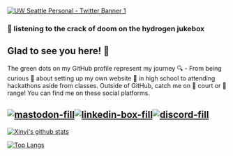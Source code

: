 [![UW Seattle Personal - Twitter Banner 1](https://user-images.githubusercontent.com/30137615/93690744-8407be00-faa1-11ea-94f6-e73fc80ec370.png)](https://dsc.community.dev/university-of-washington/)
### 👋 listening to the crack of doom on the hydrogen jukebox
## Glad to see you here! 🤩
The green dots on my GitHub profile represent my journey 🔍 - From being curious 🤔 about setting up my own website 🎯 in high school to attending hackathons aside from classes. Outside of GitHub, catch me on 🏀 court or 🎯 range! You can find me on these social platforms.

[![mastodon-fill](https://user-images.githubusercontent.com/30137615/93687357-dbe2fc80-fa82-11ea-9dd5-7566d3278dc4.png)][1][![linkedin-box-fill](https://user-images.githubusercontent.com/30137615/93687181-5874db80-fa81-11ea-82f9-659f179fd830.png)][2][![discord-fill](https://user-images.githubusercontent.com/30137615/93687182-59a60880-fa81-11ea-8ff9-4e06623a6a3a.png)][3]
---

[![Xinyi's github stats](https://github-readme-stats.vercel.app/api?username=xinyixiang&show_icons=true&theme=tokyonight&count_private=true)](https://github.com/xinyixiang/github-readme-stats)

[![Top Langs](https://github-readme-stats.vercel.app/api/top-langs/?username=xinyixiang&langs_count=8&theme=tokyonight&layout=compact)](https://github.com/xinyixiang/github-readme-stats)

[1]: https://m.cmx.im/invite/StYQneRa
[2]: https://www.linkedin.com/xinyixiang
[3]: https://discord.gg/3WcypJ
